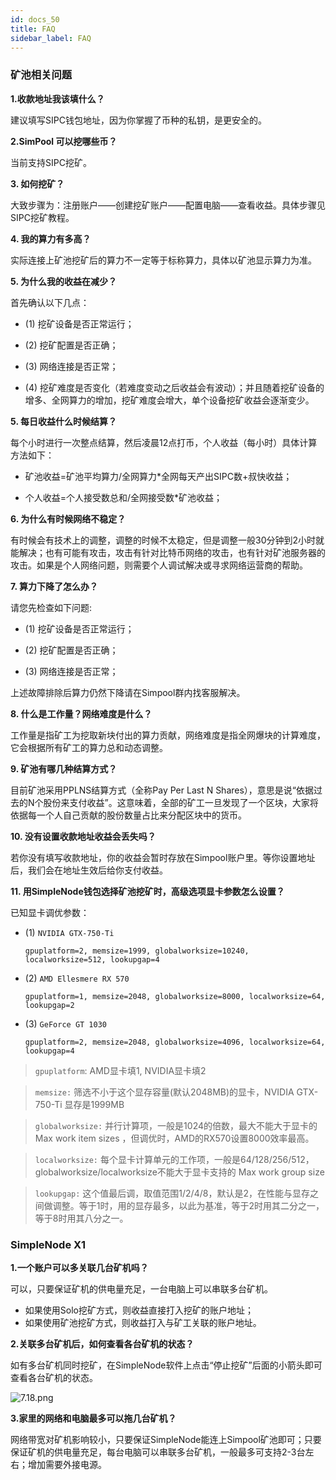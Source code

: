 ```yaml
---
id: docs_50
title: FAQ
sidebar_label: FAQ
---
```


### 矿池相关问题

**1.收款地址我该填什么？**

建议填写SIPC钱包地址，因为你掌握了币种的私钥，是更安全的。

**2.SimPool 可以挖哪些币？**

当前支持SIPC挖矿。

**3. 如何挖矿？**

大致步骤为：注册账户——创建挖矿账户——配置电脑——查看收益。具体步骤见SIPC挖矿教程。

**4. 我的算力有多高？**

实际连接上矿池挖矿后的算力不一定等于标称算力，具体以矿池显示算力为准。

**5. 为什么我的收益在减少？**

首先确认以下几点：

- (1) 挖矿设备是否正常运行；

- (2) 挖矿配置是否正确；

- (3) 网络连接是否正常；

- (4) 挖矿难度是否变化（若难度变动之后收益会有波动）；并且随着挖矿设备的增多、全网算力的增加，挖矿难度会增大，单个设备挖矿收益会逐渐变少。

**5. 每日收益什么时候结算？**

每个小时进行一次整点结算，然后凌晨12点打币，个人收益（每小时）具体计算方法如下：

- 矿池收益=矿池平均算力/全网算力*全网每天产出SIPC数+叔快收益；

- 个人收益=个人接受数总和/全网接受数*矿池收益；

**6. 为什么有时候网络不稳定？**

有时候会有技术上的调整，调整的时候不太稳定，但是调整一般30分钟到2小时就能解决；也有可能有攻击，攻击有针对比特币网络的攻击，也有针对矿池服务器的攻击。如果是个人网络问题，则需要个人调试解决或寻求网络运营商的帮助。

**7. 算力下降了怎么办？**

请您先检查如下问题:

- (1) 挖矿设备是否正常运行；

- (2) 挖矿配置是否正确；

- (3) 网络连接是否正常；

上述故障排除后算力仍然下降请在Simpool群内找客服解决。

**8. 什么是工作量？网络难度是什么？**

工作量是指矿工为挖取新块付出的算力贡献，网络难度是指全网爆块的计算难度，它会根据所有矿工的算力总和动态调整。

**9. 矿池有哪几种结算方式？**

目前矿池采用PPLNS结算方式（全称Pay Per Last N Shares），意思是说“依据过去的N个股份来支付收益”。这意味着，全部的矿工一旦发现了一个区块，大家将依据每一个人自己贡献的股份数量占比来分配区块中的货币。

**10. 没有设置收款地址收益会丢失吗？**

若你没有填写收款地址，你的收益会暂时存放在Simpool账户里。等你设置地址后，我们会在地址生效后给你支付收益。

**11. 用SimpleNode钱包选择矿池挖矿时，高级选项显卡参数怎么设置？**

已知显卡调优参数：

- (1) `NVIDIA GTX-750-Ti`

      gpuplatform=2, memsize=1999, globalworksize=10240, localworksize=512, lookupgap=4

- (2) `AMD Ellesmere RX 570`

      gpuplatform=1, memsize=2048, globalworksize=8000, localworksize=64, lookupgap=2

- (3) `GeForce GT 1030`

      gpuplatform=2, memsize=2048, globalworksize=4096, localworksize=64, lookupgap=4

>`gpuplatform`: AMD显卡填1, NVIDIA显卡填2

>`memsize:` 筛选不小于这个显存容量(默认2048MB)的显卡，NVIDIA GTX-750-Ti 显存是1999MB

>`globalworksize:` 并行计算项，一般是1024的倍数，最大不能大于显卡的Max work item sizes ，但调优时，AMD的RX570设置8000效率最高。

>`localworksize:` 每个显卡计算单元的工作项，一般是64/128/256/512，globalworksize/localworksize不能大于显卡支持的 Max work group size

>`lookupgap:` 这个值最后调，取值范围1/2/4/8，默认是2，在性能与显存之间做调整。等于1时，用的显存最多，以此为基准，等于2时用其二分之一，等于8时用其八分之一。

### SimpleNode X1

**1.一个账户可以多关联几台矿机吗？**

可以，只要保证矿机的供电量充足，一台电脑上可以串联多台矿机。

- 如果使用Solo挖矿方式，则收益直接打入挖矿的账户地址；
- 如果使用矿池挖矿方式，则收益打入与矿工关联的账户地址。

**2.关联多台矿机后，如何查看各台矿机的状态？**

如有多台矿机同时挖矿，在SimpleNode软件上点击“停止挖矿”后面的小箭头即可查看各台矿机的状态。

![7.18.png](https://i.loli.net/2020/05/07/H6j7wUXFPvMNu1R.png)

**3.家里的网络和电脑最多可以拖几台矿机？**

网络带宽对矿机影响较小，只要保证SimpleNode能连上Simpool矿池即可；只要保证矿机的供电量充足，每台电脑可以串联多台矿机，一般最多可支持2-3台左右；增加需要外接电源。

